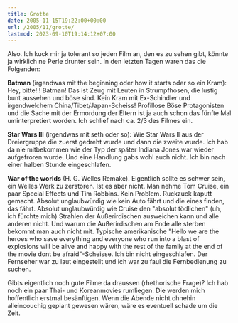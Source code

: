 ```yaml
---
title: Grotte
date: 2005-11-15T19:22:00+00:00
url: /2005/11/grotte/
lastmod: 2023-09-10T19:14:12+07:00
---
```

Also. Ich kuck mir ja tolerant so jeden Film an, den es zu sehen gibt, könnte ja wirklich ne Perle drunter sein. In den letzten Tagen waren das die Folgenden:

**Batman** (irgendwas mit the beginning oder how it starts oder so ein Kram): Hey, bitte!!! Batman! Das ist Zeug mit Leuten in Strumpfhosen, die lustig bunt aussehen und böse sind. Kein Kram mit Ex-Schindler und irgendwelchem China/Tibet/Japan-Scheiss! Profillose Böse Protagonisten und die Sache mit der Ermordung der Eltern ist ja auch schon das fünfte Mal uminterpretiert worden. Ich schlief nach ca. 2/3 des Filmes ein.

**Star Wars III** (irgendwas mit seth oder so): Wie Star Wars II aus der Dreiergruppe die zuerst gedreht wurde und dann die zweite wurde. Ich hab da nie mitbekommen wie der Typ der später Indiana Jones war wieder aufgefroren wurde. Und eine Handlung gabs wohl auch nicht. Ich bin nach einer halben Stunde eingeschlafen.

**War of the worlds** (H. G. Welles Remake). Eigentlich sollte es schwer sein, ein Welles Werk zu zerstören. Ist es aber nicht. Man nehme Tom Cruise, ein paar Special Effects und Tim Robbins. Kein Problem. Ruckzuck kaputt gemacht. Absolut unglaubwürdig wie kein Auto fährt und die eines finden, das fährt. Absolut unglaubwürdig wie Cruise den "absolut tödlichen" (uh, ich fürchte mich) Strahlen der Außerirdischen ausweichen kann und alle anderen nicht. Und warum die Außerirdischen am Ende alle sterben bekommt man auch nicht mit. Typische amerikanische "Hello we are the heroes who save everything and everyone who run into a blast of explosions will be alive and happy with the rest of the family at the end of the movie dont be afraid"-Scheisse. Ich bin nicht eingeschlafen. Der Fernseher war zu laut eingestellt und ich war zu faul die Fernbedienung zu suchen.

Gibts eigentlich noch gute Filme da draussen (rhethorische Frage)? Ich hab noch ein paar Thai- und Koreanmovies rumliegen. Die werden mich hoffentlich erstmal besänftigen. Wenn die Abende nicht ohnehin alleincouchig geplant gewesen wären, wäre es eventuell schade um die Zeit.
